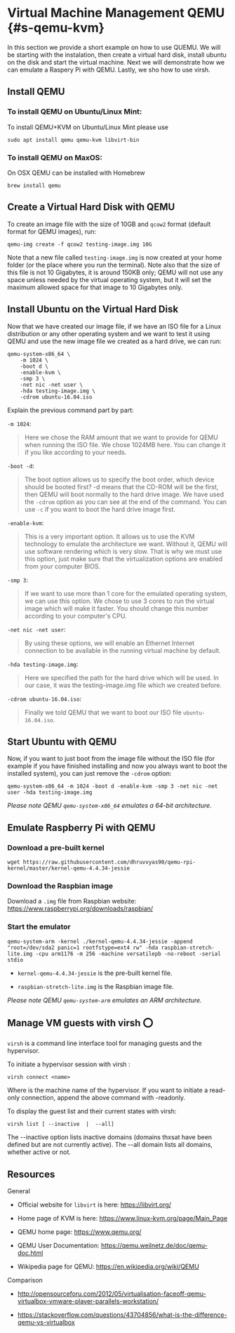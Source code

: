 # Virtual Machine Management QEMU {#s-qemu-kvm}

In this section we provide a short example on how to use QUEMU.
We will be starting with the instalation, then create a virtual hard disk, install ubuntu on the disk and start the virtual machine. Next we will demonstrate how we can emulate a Raspery Pi with QEMU. 
Lastly, we sho how to use virsh.

Install QEMU
------------

### To install QEMU on Ubuntu/Linux Mint:

To install QEMU+KVM on Ubuntu/Linux Mint please use

    sudo apt install qemu qemu-kvm libvirt-bin

### To install QEMU on MaxOS:

On OSX QEMU can be installed with Homebrew

    brew install qemu

Create a Virtual Hard Disk with QEMU
------------------------------------

To create an image file with the size of 10GB and `qcow2` format
(default format for QEMU images), run:

    qemu-img create -f qcow2 testing-image.img 10G

Note that a new file called `testing-image.img` is now created at your
home folder (or the place where you run the terminal). Note also that
the size of this file is not 10 Gigabytes, it is around 150KB only; QEMU
will not use any space unless needed by the virtual operating system, but
it will set the maximum allowed space for that image to 10 Gigabytes
only.

Install Ubuntu on the Virtual Hard Disk
---------------------------------------

Now that we have created our image file, if we have an ISO file for a
Linux distribution or any other operating system and we want to test it
using QEMU and use the new image file we created as a hard drive, we can
run:

    qemu-system-x86_64 \
        -m 1024 \
        -boot d \
        -enable-kvm \
        -smp 3 \
        -net nic -net user \
        -hda testing-image.img \
        -cdrom ubuntu-16.04.iso

Explain the previous command part by part:

`-m 1024`:

> Here we chose the RAM amount that we want to provide for QEMU when
> running the ISO file. We chose 1024MB here. You can change it if you
> like according to your needs.

`-boot -d`:

> The boot option allows us to specify the boot order, which device
> should be booted first? -d means that the CD-ROM will be the first,
> then QEMU will boot normally to the hard drive image. We have used the
> `-cdrom` option as you can see at the end of the command. You can use
> `-c` if you want to boot the hard drive image first.

`-enable-kvm`:

> This is a very important option. It allows us to use the KVM
> technology to emulate the architecture we want. Without it, QEMU will
> use software rendering which is very slow. That is why we must use
> this option, just make sure that the virtualization options are
> enabled from your computer BIOS.

`-smp 3`:

> If we want to use more than 1 core for the emulated operating system,
> we can use this option. We chose to use 3 cores to run the virtual
> image which will make it faster. You should change this number
> according to your computer's CPU.

`-net nic -net user`:

> By using these options, we will enable an Ethernet Internet connection
> to be available in the running virtual machine by default.

`-hda testing-image.img`:

> Here we specified the path for the hard drive which will be used. In
> our case, it was the testing-image.img file which we created before.

`-cdrom ubuntu-16.04.iso`:

> Finally we told QEMU that we want to boot our ISO file
> `ubuntu-16.04.iso`.

Start Ubuntu with QEMU
----------------------

Now, if you want to just boot from the image file without the ISO file
(for example if you have finished installing and now you always want to
boot the installed system), you can just remove the `-cdrom` option:

    qemu-system-x86_64 -m 1024 -boot d -enable-kvm -smp 3 -net nic -net user -hda testing-image.img

*Please note QEMU `qemu-system-x86_64` emulates a 64-bit architecture.*

Emulate Raspberry Pi with QEMU
------------------------------

### Download a pre-built kernel

    wget https://raw.githubusercontent.com/dhruvvyas90/qemu-rpi-kernel/master/kernel-qemu-4.4.34-jessie

### Download the Raspbian image

Download a `.img` file from Raspbian website:
https://www.raspberrypi.org/downloads/raspbian/

### Start the emulator

    qemu-system-arm -kernel ./kernel-qemu-4.4.34-jessie -append "root=/dev/sda2 panic=1 rootfstype=ext4 rw" -hda raspbian-stretch-lite.img -cpu arm1176 -m 256 -machine versatilepb -no-reboot -serial stdio

-   `kernel-qemu-4.4.34-jessie` is the pre-built kernel file.

-   `raspbian-stretch-lite.img` is the Raspbian image file.

*Please note QEMU `qemu-system-arm` emulates an ARM architecture.*

Manage VM guests with virsh :o:
---------------------------

`virsh` is a command line interface tool for managing guests and the
hypervisor.

To initiate a hypervisor session with virsh :

    virsh connect <name>

Where is the machine name of the hypervisor. If you want to initiate a
read-only connection, append the above command with -readonly.

To display the guest list and their current states with virsh:

    virsh list [ --inactive  |  --all]

The --inactive option lists inactive domains (domains thxsat have been
defined but are not currently active). The --all domain lists all
domains, whether active or not.

Resources
---------

General

-   Official website for `libvirt` is here: https://libvirt.org/

-   Home page of KVM is here: https://www.linux-kvm.org/page/Main_Page

-   QEMU home page: https://www.qemu.org/

-   QEMU User Documentation: https://qemu.weilnetz.de/doc/qemu-doc.html

-   Wikipedia page for QEMU: https://en.wikipedia.org/wiki/QEMU

Comparison

-   <http://opensourceforu.com/2012/05/virtualisation-faceoff-qemu-virtualbox-vmware-player-parallels-workstation/>

-   <https://stackoverflow.com/questions/43704856/what-is-the-difference-qemu-vs-virtualbox>
